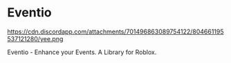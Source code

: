 # Eventio

https://cdn.discordapp.com/attachments/701496863089754122/804661195537121280/yee.png

Eventio - Enhance your Events. A Library for Roblox.

